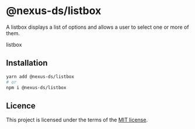 # @nexus-ds/listbox

A listbox displays a list of options and allows a user to select one or more of them.

listbox

## Installation

```sh
yarn add @nexus-ds/listbox
# or
npm i @nexus-ds/listbox
```



## Licence

This project is licensed under the terms of the
[MIT license](https://github.com/NexusDesignSystem/nexus-ds/blob/main/LICENSE).
